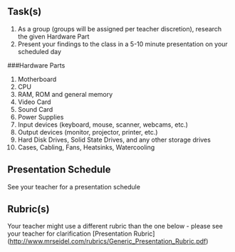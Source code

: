 Task(s)
-------
1. As a group (groups will be assigned per teacher discretion), research the given Hardware Part
2. Present your findings to the class in a 5-10 minute presentation on your scheduled day

###Hardware Parts
1. Motherboard 
2. CPU 
3. RAM, ROM and general memory 
4. Video Card 
5. Sound Card
6. Power Supplies 
7. Input devices (keyboard, mouse, scanner, webcams, etc.)
8. Output devices (monitor, projector, printer, etc.)
9. Hard Disk Drives, Solid State Drives, and any other storage drives
10. Cases, Cabling, Fans, Heatsinks, Watercooling

Presentation Schedule
------------------
See your teacher for a presentation schedule

Rubric(s)
---------
Your teacher might use a different rubric than the one below - please see your teacher for clarification
[Presentation Rubric] (http://www.mrseidel.com/rubrics/Generic_Presentation_Rubric.pdf)
